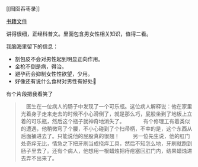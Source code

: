 [[囫囵吞枣录]]

[书籍文件](https://c.zhzhzh.fun/d/123%E4%BA%91%E7%9B%98/%E4%B9%A6%E7%B1%8D/%E4%BA%BA%E4%BD%93%E7%9A%84%E7%A7%98%E5%AF%86.epub?sign=tQSQTEglBRee_HzI80uY8xdTbNU72nZ8yzvpVjstltc=:0)

讲得很细，正经科普文。里面包含男女性相关知识，值得二看。

我脑海里留下的信息：
- 割包皮不会对男性起到明显正向作用。
- 金枪不倒是病，得治。
- 避孕药会抑制女性性欲望，少用。
- 好像还有说什么食材对男性有好处🤪

有个片段把我看笑了

> 　医生在一位病人的肠子中发现了一个可乐瓶。这位病人解释说：他在家里光着身子走来走去的时候不小心滑倒了，就是那么巧，屁股坐到了地板上立着的可乐瓶，然后这个瓶子就神奇地消失了。
> 　　
> 　有个修理工有着类似的遭遇，他稍微弯了个腰，不小心碰到了个扫帚柄，不幸的是，这个东西从后面捅进去了。只能说他的屁股真的很翘！
> 　
> 　另一位先生说，他的肛门处奇痒无比，情急之下把牙刷当成挠痒工具，然后不知怎么地，牙刷就跑到肠子里去了。还有个病人，他想用一根蜡烛把痔疮塞回肛门内，结果蜡烛进去弄不出来了。